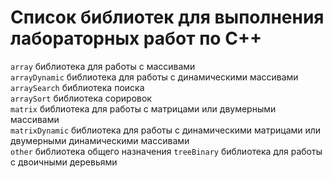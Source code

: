 # Список библиотек для выполнения лабораторных работ по С++
`array` библиотека для работы с массивами  
`arrayDynamic` библиотекa для работы с динамическими массивами  
`arraySearch` библиотека поиска    
`arraySort` библиотека сорировок  
`matrix` библиотека для работы с матрицами или двумерными массивами   
`matrixDynamic` библиотека для работы с динамическими матрицами или двумерными динамическими массивами   
`other` библиотека общего назначения
`treeBinary` библиотека для работы с двоичными деревьями     
